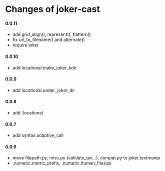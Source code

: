 Changes of joker-cast
=====================

#### 0.0.11
* add grid_align(), represent(), flattern()
* fix url_to_filename() and alternate()
* require joker

#### 0.0.10
* add locational.make_joker_kdir


#### 0.0.9
* add locational.under_joker_dir


#### 0.0.8
* add .locational


#### 0.0.7
* add syntax.adaptive_call


#### 0.0.6
* move filepath.py, misc.py (validate_ipv...), compat.py to joker.textmanip
* .numeric.metric_prefix, .numeric.human_filesize
